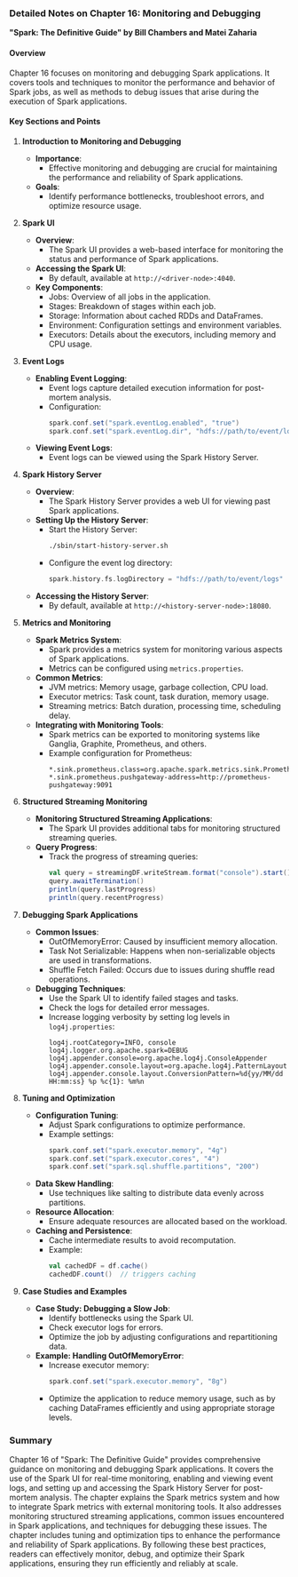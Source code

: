 ### Detailed Notes on Chapter 16: Monitoring and Debugging
**"Spark: The Definitive Guide" by Bill Chambers and Matei Zaharia**

#### **Overview**
Chapter 16 focuses on monitoring and debugging Spark applications. It covers tools and techniques to monitor the performance and behavior of Spark jobs, as well as methods to debug issues that arise during the execution of Spark applications.

#### **Key Sections and Points**

1. **Introduction to Monitoring and Debugging**
   - **Importance**:
     - Effective monitoring and debugging are crucial for maintaining the performance and reliability of Spark applications.
   - **Goals**:
     - Identify performance bottlenecks, troubleshoot errors, and optimize resource usage.

2. **Spark UI**
   - **Overview**:
     - The Spark UI provides a web-based interface for monitoring the status and performance of Spark applications.
   - **Accessing the Spark UI**:
     - By default, available at `http://<driver-node>:4040`.
   - **Key Components**:
     - Jobs: Overview of all jobs in the application.
     - Stages: Breakdown of stages within each job.
     - Storage: Information about cached RDDs and DataFrames.
     - Environment: Configuration settings and environment variables.
     - Executors: Details about the executors, including memory and CPU usage.

3. **Event Logs**
   - **Enabling Event Logging**:
     - Event logs capture detailed execution information for post-mortem analysis.
     - Configuration:
       ```scala
       spark.conf.set("spark.eventLog.enabled", "true")
       spark.conf.set("spark.eventLog.dir", "hdfs://path/to/event/logs")
       ```
   - **Viewing Event Logs**:
     - Event logs can be viewed using the Spark History Server.

4. **Spark History Server**
   - **Overview**:
     - The Spark History Server provides a web UI for viewing past Spark applications.
   - **Setting Up the History Server**:
     - Start the History Server:
       ```sh
       ./sbin/start-history-server.sh
       ```
     - Configure the event log directory:
       ```scala
       spark.history.fs.logDirectory = "hdfs://path/to/event/logs"
       ```
   - **Accessing the History Server**:
     - By default, available at `http://<history-server-node>:18080`.

5. **Metrics and Monitoring**
   - **Spark Metrics System**:
     - Spark provides a metrics system for monitoring various aspects of Spark applications.
     - Metrics can be configured using `metrics.properties`.
   - **Common Metrics**:
     - JVM metrics: Memory usage, garbage collection, CPU load.
     - Executor metrics: Task count, task duration, memory usage.
     - Streaming metrics: Batch duration, processing time, scheduling delay.
   - **Integrating with Monitoring Tools**:
     - Spark metrics can be exported to monitoring systems like Ganglia, Graphite, Prometheus, and others.
     - Example configuration for Prometheus:
       ```properties
       *.sink.prometheus.class=org.apache.spark.metrics.sink.PrometheusSink
       *.sink.prometheus.pushgateway-address=http://prometheus-pushgateway:9091
       ```

6. **Structured Streaming Monitoring**
   - **Monitoring Structured Streaming Applications**:
     - The Spark UI provides additional tabs for monitoring structured streaming queries.
   - **Query Progress**:
     - Track the progress of streaming queries:
       ```scala
       val query = streamingDF.writeStream.format("console").start()
       query.awaitTermination()
       println(query.lastProgress)
       println(query.recentProgress)
       ```

7. **Debugging Spark Applications**
   - **Common Issues**:
     - OutOfMemoryError: Caused by insufficient memory allocation.
     - Task Not Serializable: Happens when non-serializable objects are used in transformations.
     - Shuffle Fetch Failed: Occurs due to issues during shuffle read operations.
   - **Debugging Techniques**:
     - Use the Spark UI to identify failed stages and tasks.
     - Check the logs for detailed error messages.
     - Increase logging verbosity by setting log levels in `log4j.properties`:
       ```properties
       log4j.rootCategory=INFO, console
       log4j.logger.org.apache.spark=DEBUG
       log4j.appender.console=org.apache.log4j.ConsoleAppender
       log4j.appender.console.layout=org.apache.log4j.PatternLayout
       log4j.appender.console.layout.ConversionPattern=%d{yy/MM/dd HH:mm:ss} %p %c{1}: %m%n
       ```

8. **Tuning and Optimization**
   - **Configuration Tuning**:
     - Adjust Spark configurations to optimize performance.
     - Example settings:
       ```scala
       spark.conf.set("spark.executor.memory", "4g")
       spark.conf.set("spark.executor.cores", "4")
       spark.conf.set("spark.sql.shuffle.partitions", "200")
       ```
   - **Data Skew Handling**:
     - Use techniques like salting to distribute data evenly across partitions.
   - **Resource Allocation**:
     - Ensure adequate resources are allocated based on the workload.
   - **Caching and Persistence**:
     - Cache intermediate results to avoid recomputation.
     - Example:
       ```scala
       val cachedDF = df.cache()
       cachedDF.count()  // triggers caching
       ```

9. **Case Studies and Examples**
   - **Case Study: Debugging a Slow Job**:
     - Identify bottlenecks using the Spark UI.
     - Check executor logs for errors.
     - Optimize the job by adjusting configurations and repartitioning data.
   - **Example: Handling OutOfMemoryError**:
     - Increase executor memory:
       ```scala
       spark.conf.set("spark.executor.memory", "8g")
       ```
     - Optimize the application to reduce memory usage, such as by caching DataFrames efficiently and using appropriate storage levels.

### **Summary**
Chapter 16 of "Spark: The Definitive Guide" provides comprehensive guidance on monitoring and debugging Spark applications. It covers the use of the Spark UI for real-time monitoring, enabling and viewing event logs, and setting up and accessing the Spark History Server for post-mortem analysis. The chapter explains the Spark metrics system and how to integrate Spark metrics with external monitoring tools. It also addresses monitoring structured streaming applications, common issues encountered in Spark applications, and techniques for debugging these issues. The chapter includes tuning and optimization tips to enhance the performance and reliability of Spark applications. By following these best practices, readers can effectively monitor, debug, and optimize their Spark applications, ensuring they run efficiently and reliably at scale.